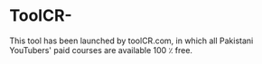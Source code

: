 # ToolCR-
This tool has been launched by toolCR.com, in which all Pakistani YouTubers' paid courses are available 100 ٪ free.
